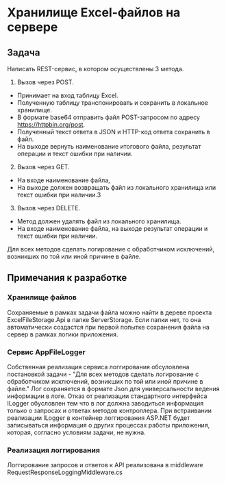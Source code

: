 # Хранилище Excel-файлов на сервере

## Задача
Написать REST-сервис, в котором осуществлены 3 метода.
1) Вызов через POST.
- Принимает на вход таблицу Excel.
- Полученную таблицу транспонировать и сохранить в локальное хранилище.
- В формате base64 отправить файл POST-запросом по адресу https://httpbin.org/post.
- Полученный текст ответа в JSON и HTTP-код ответа сохранить в файл.
- На выходе вернуть наименование итогового файла, результат операции и текст ошибки при наличии.
  
2) Вызов через GET.
- На входе наименование файла,
- На выходе должен возвращать файл из локального хранилища или текст ошибки при наличии.3

3) Вызов через DELETE. 
- Метод должен удалять файл из локального хранилища.
- На входе наименование файла, на выходе результат операции и текст ошибки при наличии.
  
Для всех методов сделать логирование с обработчиком исключений, возникших по той или иной причине в файле. 

## Примечания к разработке
### Хранилище файлов
Сохраняемые в рамках задачи файла можно найти в дереве проекта ExcelFileStorage.Api в папке ServerStorage. Если папки нет, то она автоматически создастся при первой попытке сохранения файла на сервер в рамках логики приложения.

### Сервис AppFileLogger
Собственная реализация сервиса логгирования обсуловлена постановкой задачи - "Для всех методов сделать логирование с обработчиком исключений, возникших по той или иной причине в файле." Лог сохраняется в формате Json для универсальности ведения информации в логе. Отказ от реализации стандартного интерфейса ILogger обусловлен тем что в лог должна заводиться информация только о запросах и ответах методов контроллера. При встраивании реализации ILogger в контейнер логгирования ASP.NET будет записываться информация о других процессах работы приложения, которая, согласно условиям задачи, не нужна.

### Реализация логгирования
Логгирование запросов и ответов к API реализована в middleware RequestResponseLoggingMiddleware.cs

